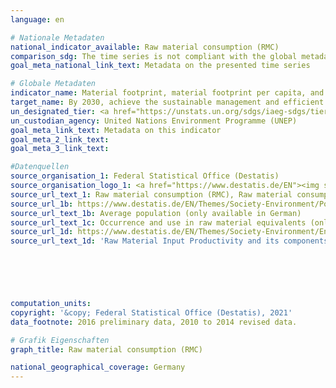 ```yaml
---
language: en    

# Nationale Metadaten    
national_indicator_available: Raw material consumption (RMC)    
comparison_sdg: The time series is not compliant with the global metadata, but provides additional information.    
goal_meta_national_link_text: Metadata on the presented time series    

# Globale Metadaten    
indicator_name: Material footprint, material footprint per capita, and material footprint per GDP    
target_name: By 2030, achieve the sustainable management and efficient use of natural resources    
un_designated_tier: <a href="https://unstats.un.org/sdgs/iaeg-sdgs/tier-classification/" title="Click here for more information on the UN tier classification."  target="_blank">Tier II</a>    
un_custodian_agency: United Nations Environment Programme (UNEP)    
goal_meta_link_text: Metadata on this indicator    
goal_meta_2_link_text:     
goal_meta_3_link_text:     

#Datenquellen
source_organisation_1: Federal Statistical Office (Destatis)
source_organisation_logo_1: <a href="https://www.destatis.de/EN"><img src="https://g205sdgs.github.io/sdg-indicators/public/OrgImgEn/destatis.png" alt="Logo destatis" style="height:60px; width:148px" /></a>
source_url_text_1: Raw material consumption (RMC), Raw material consumption per capita (RMC per capita)
source_url_1b: https://www.destatis.de/EN/Themes/Society-Environment/Population/Current-Population/_node.html
source_url_text_1b: Average population (only available in German)
source_url_text_1c: Occurrence and use in raw material equivalents (only available in German)
source_url_1d: https://www.destatis.de/EN/Themes/Society-Environment/Environment/Material-Energy-Flows/Tables/raw-material-input-pruductivity.html
source_url_text_1d: 'Raw Material Input Productivity and its components ("raw material footprint")'





    
computation_units:     
copyright: '&copy; Federal Statistical Office (Destatis), 2021'    
data_footnote: 2016 preliminary data, 2010 to 2014 revised data.    

# Grafik Eigenschaften    
graph_title: Raw material consumption (RMC)    

national_geographical_coverage: Germany    
---
```


<span></span>